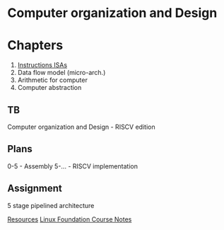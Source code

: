 # Computer organization and Design
# Chapters
1. [Instructions ISAs](<./Instructions (ISAs)>)
2. Data flow model (micro-arch.)
3. Arithmetic for computer
4. Computer abstraction
## TB
Computer organization and Design - RISCV edition

## Plans
0-5 - Assembly
5-... - RISCV implementation

## Assignment
5 stage pipelined architecture

[Resources](./Resources.md)
[Linux Foundation Course Notes](<./LFD115x.md>)
